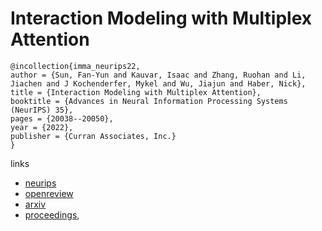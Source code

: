 # Interaction Modeling with Multiplex Attention

```
@incollection{imma_neurips22,
author = {Sun, Fan-Yun and Kauvar, Isaac and Zhang, Ruohan and Li, Jiachen and J Kochenderfer, Mykel and Wu, Jiajun and Haber, Nick},
title = {Interaction Modeling with Multiplex Attention},
booktitle = {Advances in Neural Information Processing Systems (NeurIPS) 35},
pages = {20038--20050},
year = {2022},
publisher = {Curran Associates, Inc.}
}
```

links
- [neurips](https://nips.cc/Conferences/2022/Schedule?showEvent=55319)
- [openreview](https://openreview.net/forum?id=SeHslYhFx5-)
- [arxiv](https://arxiv.org/abs/2208.10660)
- [proceedings](https://papers.nips.cc//paper_files/paper/2022/hash/7e6361a5d73a8fab093dd8453e0b106f-Abstract-Conference.html),
